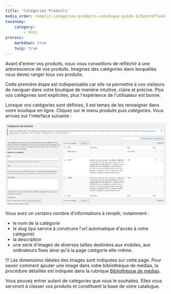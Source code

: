 ```yaml
---
title: 'Catégories Produits'
media_order: remplir-categories-produits-catalogue-guide-123venteflash.png
taxonomy:
    category:
        - docs
process:
    markdown: true
    twig: true
---
```


Avant d'entrer vos produits, nous vous conseillons de réfléchir à une arborescence de vos produits. Imaginez des catégories dans lesquelles vous devez ranger tous vos produits. 

Cette première étape est indispensable car elle va permettre à vos visiteurs de naviguer dans votre boutique de manière intuitive, claire et précise. Plus vos catégories sont explicites, plus l'expérience de l'utilisateur est bonne. 

Lorsque vos catégories sont définies, il est temps de les renseigner dans votre boutique en ligne. Cliquez sur le menu *produits* puis *catégories*. Vous arrivez sur l'interface suivante : 

![remplir-categories-produits-catalogue-guide-123venteflash](remplir-categories-produits-catalogue-guide-123venteflash.png)

Vous avez un certains nombre d'informations à remplir, notamment : 
- le nom de la catégorie
- le slug (qui servira à construire l'url automatique d'accès à votre catégorie)
- la description
- une série d'images de diverses tailles destinées aux mobiles, aux ordinateurs fixes ainsi qu'à la page catégorie elle-même. 

!!! Les dimensions idéales des images sont indiquées sur cette page. Pour savoir comment ajouter une image dans votre bibliothèque de médias, la procédure détaillée est indiquée dans la rubrique [Bibliothèque de médias](https://guide.123venteflash.com/divers/media/bibliotheque-media).

Vous pouvez entrer autant de catégories que vous le souhaitez. Elles vous serviront à classer vos produits et constituent la base de votre catalogue. 